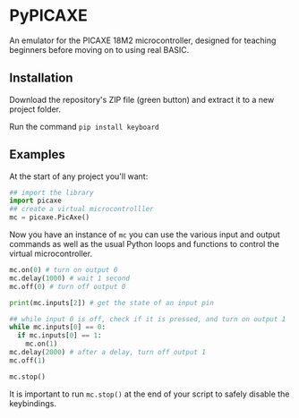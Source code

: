 # PyPICAXE
An emulator for the PICAXE 18M2 microcontroller, designed for teaching beginners before moving on to using real BASIC.

## Installation

Download the repository's ZIP file (green button) and extract it to a new project folder.

Run the command `pip install keyboard` 

## Examples
At the start of any project you'll want:
```python
## import the library
import picaxe
## create a virtual microcontrolller
mc = picaxe.PicAxe()

```

Now you have an instance of `mc` you can use the various input and output commands as well as the usual Python loops and functions to control the virtual microcontroller.

```python
mc.on(0) # turn on output 0
mc.delay(1000) # wait 1 second
mc.off(0) # turn off output 0

print(mc.inputs[2]) # get the state of an input pin

## while input 0 is off, check if it is pressed, and turn on output 1
while mc.inputs[0] == 0:
  if mc.inputs[0] == 1:
    mc.on(1)
mc.delay(2000) # after a delay, turn off output 1
mc.off(1)

mc.stop()
```
It is important to run `mc.stop()` at the end of your script to safely disable the keybindings.
